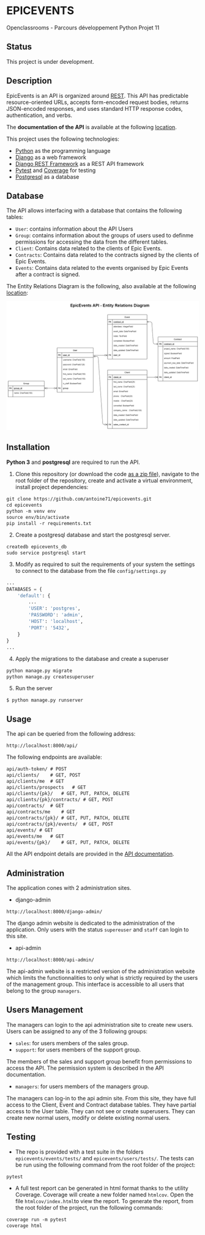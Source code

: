 # EPICEVENTS

Openclassrooms - Parcours développement Python Projet 11

## Status

This project is under development.

## Description

EpicEvents is an API is organized around  [REST](https://fr.wikipedia.org/wiki/Representational_state_transfer). This API has predictable resource-oriented URLs, accepts form-encoded request bodies, returns JSON-encoded responses, and uses standard HTTP response codes, authentication, and verbs.

The **documentation of the API** is available at the following [location](https://documenter.getpostman.com/view/14947762/TzJu9x5r).

This project uses the following technologies:

* [Python](https://www.python.org) as the programming language
* [Django](https://www.djangoproject.com/) as a web framework
* [Django REST Framework](https://www.django-rest-framework.org/) as a REST API framework
* [Pytest](https://pytest.org) and [Coverage](https://pypi.org/project/coverage/) for testing
* [Postgresql](https://www.postgresql.org/) as a database

## Database

The API allows interfacing with a database that contains the following tables:

* `User`: contains information about the API Users
* `Group`: contains information about the groups of users used to definme permissions for accessing the data from the different tables.
* `Client`: Contains data related to the clients of Epic Events.
* `Contracts`: Contains data related to the contracts signed by the clients of Epic Events.
* `Events`: Contains data related to the events organised by Epic Events after a contract is signed.

The Entity Relations Diagram is the following, also available at the following [location](https://viewer.diagrams.net/?highlight=0000ff&edit=_blank&layers=1&nav=1&title=ERD.drawio#R7Z1bc6M4Fsc%2Fjat2H5LiYoj9mDhOT%2B9216Y6vbuz85JSG8WmBxALcmL3px8JBL4IOxAMEoKqzLQRWGD9j366nSNG5szffIpAuPqKHOiNDM3ZjMz7kWHoN7ZB%2FqEp2zRlPB2nCcvIddhFu4Qn9xdkiRpLXbsOjA8uxAh52A0PExcoCOACH6SBKEJvh5e9IO%2FwriFYQi7haQE8PvW%2FroNXaerE0nbpv0F3ucrurGvsjA%2Byi1lCvAIOejtIghv8gALMHvERRj4IYIDJma8g%2BhNGI2u%2Bwpj%2B0tuR8UD%2BXujV10uElh4EoRtfL5BPkhcxueThBfiuR4t5L6M7lhG5nTkfmbMIIZx%2B8jcz6FGtMhnSZ3o4cTYvh4jmW%2BIL5v1cD9%2Fm8%2FvPwe9w%2FYfzpP%2F4zxXL5RV4a1a%2B%2F47TpyPlg7dZoZOiCulHDH7QpLsYgwgz2zA1kkDUxsANyFfNez059jwQxm5yeZqycj3nC9iiNc4yyo7uXtwNdL6lpkGvJVbyhWRGD2nmtJCf2MPQ08BzlwH5vCC%2FnN7xLoIxeZYvIMbsCr5ssh8KIww3e0msrD5B5EMcbckl7OyVmVk8qyj58dvO7AyTpa32TM6YsETA7GiZZ76Th3xgClVQy%2BDUOqkU%2Be3YBd43UgVBsExEO9SEFqwTofA7iJYQs4QQubRI568wrQRJ6bueN0MeotIGKKA5YRSykx58yb77A2FMjJ8pyIojzzQpCuuO%2FJHCmWnX1sgijzsjx%2FrumPzRyyM8Q0GMI2JQNA9IdH2DVNsCXc9a9ftiZ9qWlNZsSlmTU%2Fbxn9W0TWgLdtpWlk07ku241iFSnC9eAsyV6zgwKK%2BHUVqPPQFaLf8xV%2F5rwsFn8h2xImSoS6%2B9i0OwcIPll%2FSb9pFKVlsqbU7XGq1N1axO8PBY0w7w0BbNQ7umsheviNBxs%2FxqwtAqLYYoGN4UwjAAPkz6vdpsBaIHF3rO33RL%2B7vshGxFKlmIOBmI2AwRp6KJOFWXiJPSYogiYjb02yv9EMTxG4ocDonGRGUkltdKFiTq%2FBzHwMSLMFE3RENRrzsjIjEV9fJ6CMMiP20BfeB6o5kxuiU31eb0KOGiwkisIJQsTDT4Lv7AxMsw0RLNRKPuGEBiJuZ2Ky8TDb6j%2FuJGMX7u4fi5glyykNHke%2FoDGS9DxoloMpp1RwISkzG3W3nJaPKddQ%2FsgTHpNPaGjRUEE8DGf%2Fz6ZdgYPlyZ1v8%2F3%2F%2Fc4NfHRYGzwIDGi6DRKOta0Ji0aoyjz1qtFGAsfEJ%2BFO3GzzEGLy9pf%2FEOIQ%2BCQKFxdE2hZAEi7zUwAPEyQByLBiLvWvAg2iGnBBIPfXbKVbtxaXFE8ZF3BlhGaB12EYXNCiTNIJpv0Waem%2Fi%2FnpCsR46lR26l46IJQ6tIrZvG5OpGOyberzS361qOpYXiNqYt35Cp5FlqStV6FT8i33wtEhj2y7u0glJnmjGjVeWGVbKmuFjkYNouFxVeJTPlXyUzq6ySGZbSE8EXWSRrFYzZ6HwA48XBWORn2ioYxwovkuV2Ky8Yx%2FxM%2FMEiWX%2B4WEEsWbg4qeukPXDxFBcLfU1bBeO0bqMnMRhzw5UXjFO%2BXUp9TRMo9sLRtIJKshBxyjdnAxEvRMTSE8eNictP8ytDxNxwJSYiP20frpJSo0TkOotKe1NVkEsaNA7R642hscjVtF00KhzAPpU%2Fgn3Kz9z76Ifr9ZONFwljb5eNQxx7U2ws9DVtl40Kh7JPuxDLzk9kkDJNnthR1eG0rliygFHXBif8xshY5HTaKhl1re50icRo3JmuzGzkpzQWyA9BsN1bgeGiODWl%2B49VhJOHk93waewkJ2%2FEc7Lu3InUnJTfp1HX%2BPkNB2D4vIggyLuR9%2BTjd9eHqvcjqygmDyAH58amAGlq4gGpsHvjznRlBiQ%2FyZEAch06fQRkB30c6y5uDnw8yUfhUTFjfnSgQHjneTuWF5ZjvjcfAw%2FGz0nw36ILgTIC1JIGlPxQgBCFAGUxhHvuw67qLGNzrxEZd6PrLz7eMzft7sR7jvmOv0rxnmP5u%2F5jvue%2FYDzsQEN2wYjPClrJ0pZZQ6e%2FKTIKj%2Fi06q4ISDwlYsnfybf4Tn4YoZ%2BkSIt3RlV7Ta2CYALYWLxL2RDc1BQb2wz6LN5iSI3YpvN2KwUbi4ufd%2BqJCXvUdceqK5Qs%2FUW9YHudAYqXgaL4iE%2B9YOueLmLxHdOVgosnnpGfqQI%2BWtMfRsH44CGAFcJibaFk4aI19BUbw6LwsE9bjc7iecOVF4o231kMwdanG8o5a%2FhM3Qv65V1QQTNZ%2BKgXvFBwAOSFACk8%2BFOv%2FcpBiQm5M115EakXvBewx%2B6pFRSTB5DDSkxTgBQfAarrCq%2FF7ExXZkDy81Y9dk%2BtoJgsgLTqTk0NfDzJR%2BFxoBY%2F7aWqe6pVXh5hK9e8S1VnNnAXIJMshLT5MUDCspOS9cgp9egdJHrZgKXmfFLtbvT3xfuk5mbdHZ9Um%2B%2Ftq%2BSTasvf37f57n4%2FfVIraCVNOzb09Jsio3CfVLtuJIbE8yC2%2FD17m%2B%2FZA4xh4EDaPaNTIJ9JxVjCSPUZkApaSYPFwcWgKSwKfwdJtsGMkliU38PgpmCr%2FdfEv6B3vgUV1JIFjLo%2BkLEpMkrgk2oozMad6coLR93g6RggnHUYv8ON%2Bh6pFWSShoomPx08UPFCVBTukqoXvHFcHSqa5RUR56nPz%2FHSjVM92LdNpauoJQ0cjQGOjcFRvDuqoTIcjQ7A0eDh2GN31AqKyQPIIc6zKUBK4I5qqBznaXQgztPg18F67I5aQTFZADkZFqkb46Nwd9RJf9xRJ%2FIvWk%2F4Ret1DKMO%2BPEIEEkWPupGiQ3ZobOEWVmQEnDx9hv0AHZRMN%2BdSUss9U7VyU%2B%2BW2HfY7UABs5tFCUFPP%2F2C0boO%2FoKgu2I%2BbTuzvkgcP6VSEzuE21%2FzyoVPfgfPbi2ssP7zf7J%2By07%2Brn2Q%2FYUdnpndjQZHXrQ5scPLi2yNKuNi%2Bk99WtNM9hxetsJO9rdlR5s9w4eYUT6AIlrLHssh%2BV81jc2RutoAc8oxOTAWZtz6rpsh14qVlk%2B5P61%2B7aWJ0aJyK%2Fw4HmLLJDd45E2WjvbvrpheM7cPTN3yyyL9Kezb%2B3smM8oa2hYRuNjZ9%2B0bLiMkgqR%2F%2FA6daTEwmVbdYQRMLfUAyu1zlupiCr1ccPPZm7ftfwsBkAayz92Yze0I4Mta%2Fn5CztYRtZxRk1bftbutGf5uxbg%2FaZBr2bHWZ3RKtSZj5tvtsvsu%2BZrywbu8c2R%2BRofNF%2FjKCNz2rb5ltjvYAB3RXBLY6dXkyPzyhqCqnaqv5PP5cy0cH%2FBgj1XPkVoHXKm2sOAsCvbOGoCizydisa5%2BnFbebFdMWvvoqJgSNh5w64VEtbqjqcFG7R0NCTsvOlKMY1U%2FIj8ovCS0rAD80gfiwerK9SZqaSi1rc54YY32zaFxaJ4sHYrpRrvtT1vtxIzkV%2FFKnw3gaXKuwnqCiULE02pZtcPzp0fDX5smLo%2F470%2Fniw9A362LZRn4GkezUhbWRx75altU38np4bHnmO%2BvzsP3QVrYg3t9vEz%2Bf8V%2BW%2BemCb5kFknPX3vgmUEfM6mSf3Eh0ZKGkz0JzxiSwFuuFElre3uAni37IRPqJHUiLeVi%2BETAQy951sEwmTIug4c6pex6zinNm1YXEf6AoPTPCLx9PDFLmoojifUSvCGHEYI4X31yU9efUUOpFf8BQ%3D%3D):

![ERD](ERD.png)

## Installation

**Python 3** and **postgresql** are required to run the API.

1. Clone this repository (or download the code [as a zip file](https://github.com/antoine71/epicevents/archive/main.zip)), navigate to the root folder of the repository, create and activate a virtual environment, install project dependencies:

```shell
git clone https://github.com/antoine71/epicevents.git
cd epicevents
python -m venv env
source env/bin/activate
pip install -r requirements.txt
```

2. Create a postgresql database and start the postgresql server.

```shell
createdb epicevents_db
sudo service postgresql start
```

3. Modify as required to suit the requirements of your system the settings to connect to the database from the file `config/settings.py`

```python
...
DATABASES = {
    'default': {
        ...
        'USER': 'postgres',
        'PASSWORD': 'admin',
        'HOST': 'localhost',
        'PORT': '5432',
    }
}
...
```

4. Apply the migrations to the database and create a superuser

```shell
python manage.py migrate
python manage.py createsuperuser
```

5. Run the server

```shell
$ python manage.py runserver
```

## Usage

The api can be queried from the following address:

```
http://localhost:8000/api/
```

The following endpoints are available:

```
api/auth-token/ # POST
api/clients/	# GET, POST
api/clients/me	# GET
api/clients/prospects	# GET
api/clients/{pk}/	# GET, PUT, PATCH, DELETE
api/clients/{pk}/contracts/	# GET, POST
api/contracts/	# GET
api/contracts/me	# GET
api/contracts/{pk}/	# GET, PUT, PATCH, DELETE
api/contracts/{pk}/events/	# GET, POST
api/events/	# GET
api/events/me	# GET
api/events/{pk}/	# GET, PUT, PATCH, DELETE
```

All the API endpoint details are provided in the [API documentation](https://documenter.getpostman.com/view/14947762/TzJu9x5r).

## Administration

The application cones with 2 administration sites.

* django-admin

```
http://localhost:8000/django-admin/
```

The django admin website is dedicated to the administration of the application.
Only users with the status `supereuser` and `staff` can login to this site.


* api-admin

```
http://localhost:8000/api-admin/
```

The api-admin website is a restricted version of the administration website which limits the functionnalities to only what is strictly required by the users of the management group.
This interface is accessible to all users that belong to the group `managers`.

## Users Management

The managers can login to the api administration site to create new users. Users can be assigned to any of the 3 following groups:

* `sales`: for users members of the sales group.
* `support`: for users members of the support group.

The members of the sales and support group benefit from permissions to access the API. The permission system is described in the API documentation.

* `managers`: for users members of the managers group.

The managers can log-in to the api admin site. From this site, they have full access to the Client, Event and Contract database tables. They have partial access to the User table. They can not see or create superusers. They can create new normal users, modify or delete existing normal users.

## Testing

* The repo is provided with a test suite in the folders `epicevents/events/tests/` and `epicevents/users/tests/`. The tests can be run using the following command from the root folder of the project:

```shell
pytest
```

* A full test report can be generated in html format thanks to the utility Coverage. Coverage will create a new folder named `htmlcov`. Open the file `htmlcov/index.html`to view the report. To generate the report, from the root folder of the project, run the following commands:

```shell
coverage run -m pytest
coverage html
```
